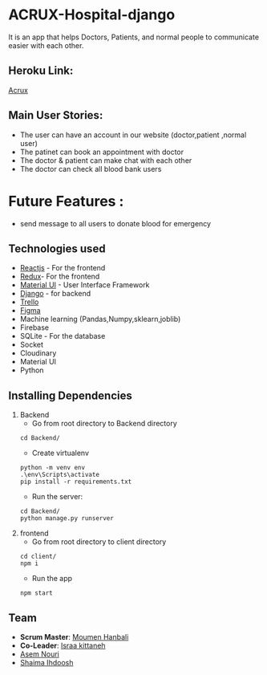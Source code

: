 
#  ACRUX-Hospital-django
 It is an app that helps Doctors, Patients, and normal people to communicate easier with each other.
## Heroku Link:
[Acrux](https://acrux-hospital.herokuapp.com/)
## Main User Stories:
 - The user can have an account in our website (doctor,patient ,normal user)
 - The patinet can book an appointment with doctor
 - The doctor & patient can make chat with each other 
 - The doctor can check all blood bank users
 
# Future Features :
 - send message to all users to donate blood for emergency


## Technologies used
- [Reactjs](https://reactjs.org/) - For the frontend
- [Redux](https://react-redux.js.org/)- For the frontend
- [Material UI](https://material-ui.com/) - User Interface Framework
- [Django](https://www.djangoproject.com/) - for backend
- [Trello](https://trello.com/b/FFojNT3J/thesis-project)
- [Figma](https://www.figma.com/file/8BDxJ5qw5olfUAPNUFYy7F/Acrux-hospital-Team-Library?node-id=312%3A2)
- Machine learning (Pandas,Numpy,sklearn,joblib)
- Firebase
- SQLite - For the database
- Socket
- Cloudinary
- Material UI
- Python


## Installing Dependencies
1. Backend
   - Go from root directory to Backend directory
    ```
    cd Backend/
    ```
   - Create virtualenv
   ```
   python -m venv env
   .\env\Scripts\activate
   pip install -r requirements.txt
   ```
   - Run the server:
    ```
    cd Backend/
    python manage.py runserver
    ```
2. frontend
   - Go from root directory to client directory
   ```
   cd client/
   npm i
   ```
   - Run the app
   ```
   npm start
   ```

## Team
- **Scrum Master**: [Moumen Hanbali](https://github.com/Moumenh)
- **Co-Leader**: [Israa kittaneh](https://github.com/israakittaneh)
- [Asem Nouri](https://github.com/asemnouri) 
- [Shaima Ihdoosh](https://github.com/shaima96) 

